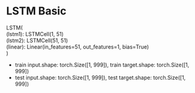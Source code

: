 # LSTM Basic

LSTM(   
  (lstm1): LSTMCell(1, 51)   
  (lstm2): LSTMCell(51, 51)   
  (linear): Linear(in_features=51, out_features=1, bias=True)   
)   

* train input.shape: torch.Size([1, 999]), train target.shape: torch.Size([1, 999])   
* test input.shape: torch.Size([1, 999]), test target.shape: torch.Size([1, 999])    

